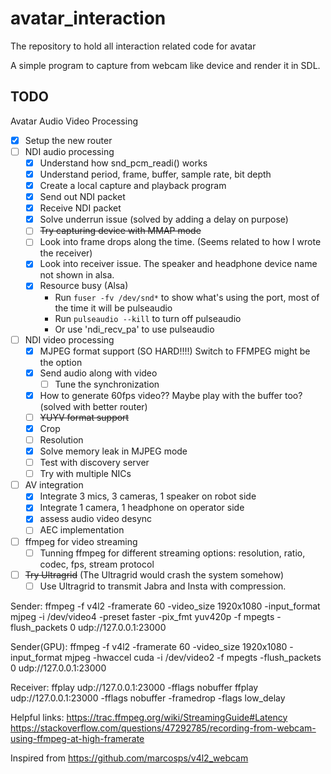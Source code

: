 # avatar_interaction
The repository to hold all interaction related code for avatar

A simple program to capture from webcam like device and render it in SDL.


## TODO
Avatar Audio Video Processing
- [x] Setup the new router
- [ ] NDI audio processing
    - [x] Understand how snd_pcm_readi() works
    - [x] Understand period, frame, buffer, sample rate, bit depth
    - [x] Create a local capture and playback program 
    - [x] Send out NDI packet
    - [x] Receive NDI packet
    - [x] Solve underrun issue (solved by adding a delay on purpose)
    - [ ] ~~Try capturing device with MMAP mode~~
    - [ ] Look into frame drops along the time. (Seems related to how I wrote the receiver)
    - [x] Look into receiver issue. The speaker and headphone device name not shown in alsa.
    - [x] Resource busy (Alsa) 
        - Run `fuser -fv /dev/snd*` to show what's using the port, most of the time it will be pulseaudio
        - Run `pulseaudio --kill` to turn off pulseaudio
        - Or use 'ndi_recv_pa' to use pulseaudio
- [ ] NDI video processing
    - [x] MJPEG format support (SO HARD!!!!) Switch to FFMPEG might be the option
    - [x] Send audio along with video
        - [ ] Tune the synchronization
    - [x] How to generate 60fps video?? Maybe play with the buffer too? (solved with better router)
    - [ ] ~~YUYV format support~~
    - [x] Crop 
    - [ ] Resolution
    - [x] Solve memory leak in MJPEG mode
    - [ ] Test with discovery server
    - [ ] Try with multiple NICs
- [ ] AV integration
    - [x] Integrate 3 mics, 3 cameras, 1 speaker on robot side
    - [x] Integrate 1 camera, 1 headphone on operator side
    - [x] assess audio video desync
    - [ ] AEC implementation

- [ ] ffmpeg for video streaming
    - [ ] Tunning ffmpeg for different streaming options: resolution, ratio, codec, fps, stream protocol

- [ ] ~~Try Ultragrid~~ (The Ultragrid would crash the system somehow)
    - [ ] Use Ultragrid to transmit Jabra and Insta with compression.

Sender: ffmpeg -f v4l2 -framerate 60 -video_size 1920x1080 -input_format mjpeg -i /dev/video4 -preset faster -pix_fmt yuv420p -f mpegts -flush_packets 0 udp://127.0.0.1:23000

Sender(GPU): ffmpeg -f v4l2 -framerate 60 -video_size 1920x1080 -input_format mjpeg -hwaccel cuda -i /dev/video2 -f mpegts -flush_packets 0 udp://127.0.0.1:23000

Receiver: ffplay  udp://127.0.0.1:23000 -fflags nobuffer
ffplay udp://127.0.0.1:23000 -fflags nobuffer -framedrop -flags low_delay


  Helpful links:
  https://trac.ffmpeg.org/wiki/StreamingGuide#Latency
  https://stackoverflow.com/questions/47292785/recording-from-webcam-using-ffmpeg-at-high-framerate


Inspired from https://github.com/marcosps/v4l2_webcam

